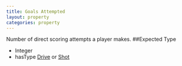 ```yaml
---
title: Goals Attempted
layout: property
categories: property
---
```

Number of direct scoring attempts a player makes. 
##Expected Type
* Integer
* hasType [Drive](Drive) or [Shot](Shot)